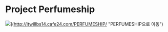 # Project Perfumeship
![](https://blog.naver.com/PostView.naver?blogId=angle_girl&Redirect=View&logNo=222540438034&categoryNo=45&isAfterWrite=true&isMrblogPost=false&isHappyBeanLeverage=true&contentLength=87887#)](http://itwillbs14.cafe24.com/PERFUMESHIP/ "PERFUMESHIP으로 이동")
